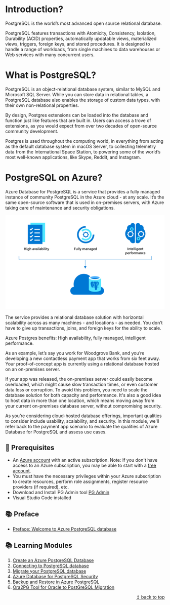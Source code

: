 
# Introduction?
PostgreSQL is the world’s most advanced open source relational database.

PostgreSQL features transactions with Atomicity, Consistency, Isolation, Durability (ACID) properties, automatically updatable views, materialized views, triggers, foreign keys, and stored procedures. It is designed to handle a range of workloads, from single machines to data warehouses or Web services with many concurrent users.

# What is PostgreSQL?
PostgreSQL is an object-relational database system, similar to MySQL and Microsoft SQL Server. While you can store data in relational tables, a PostgreSQL database also enables the storage of custom data types, with their own non-relational properties.

By design, Postgres extensions can be loaded into the database and function just like features that are built in. Users can access a trove of extensions, as you would expect from over two decades of open-source community development.

Postgres is used throughout the computing world, in everything from acting as the default database system in macOS Server, to collecting telemetry data from the International Space Station, to powering some of the world’s most well-known applications, like Skype, Reddit, and Instagram.

# PostgreSQL on Azure?

Azure Database for PostgreSQL is a service that provides a fully managed instance of community PostgreSQL in the Azure cloud - at any scale. It’s the same open-source software that is used in on-premises servers, with Azure taking care of maintenance and security obligations.

![AzurePG](/modules/module01/image/1a-azure-postgres-benefits.png)


The service provides a relational database solution with horizontal scalability across as many machines - and locations - as needed. You don’t have to give up transactions, joins, and foreign keys for the ability to scale.

Azure Postgres benefits: High availability, fully managed, intelligent performance.

As an example, let’s say you work for Woodgrove Bank, and you’re developing a new contactless payment app that works from six feet away. Your proof-of-concept app is currently using a relational database hosted on an on-premises server.

If your app was released, the on-premises server could easily become overloaded, which might cause slow transaction times, or even customer data loss or corruption. To avoid this problem, you need to scale the database solution for both capacity and performance. It's also a good idea to host data in more than one location, which means moving away from your current on-premises database server, without compromising security.

As you’re considering cloud-hosted database offerings, important qualities to consider include usability, scalability, and security. In this module, we'll refer back to the payment app scenario to evaluate the qualities of Azure Database for PostgreSQL and assess use cases.

## :thinking: Prerequisites

* An [Azure account](https://azure.microsoft.com/free/) with an active subscription. Note: If you don't have access to an Azure subscription, you may be able to start with a [free account](https://www.azure.com/free).
* You must have the necessary privileges within your Azure subscription to create resources, perform role assignments, register resource providers (if required), etc.
* Download and Install PG Admin tool [ PG Admin](https://www.pgadmin.org/download/pgadmin-4-windows/)
* Visual Studio Code installed

## :books: Preface

* [Preface: Welcome to Azure PostgreSQL database](modules/module01/AzurePG.md)

## :books: Learning Modules

1. [Create an Azure PostgreSQL Database](./modules/module01/CreateAzurePostGresql.md)
2. [Connecting to PostgreSQL database](./modules/module01/ConnectPGUsingpsql.md)
3. [Migrate your PostgreSQL database](./modules/module02/how-to-migrate-using-dump-and-restore.md)
4. [Azure Database for PostgreSQL Security](./modules/module02a/secureAzurePG.md)
5. [Backup and Restore in Azure PostgreSQL](./modules/module03/concepts-backup-restore.md)
6. [Ora2PG Tool for Oracle to PostGreSQL Migration](./modules/module06/Ora2PG.md)


<div align="right"><a href="#microsoft-AzurePostGreSQL-workshop">↥ back to top</a></div>
